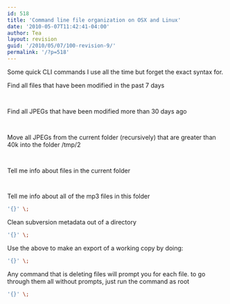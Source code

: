 ```yaml
---
id: 518
title: 'Command line file organization on OSX and Linux'
date: '2010-05-07T11:42:41-04:00'
author: Tea
layout: revision
guid: '/2010/05/07/100-revision-9/'
permalink: '/?p=518'
---
```


Some quick CLI commands I use all the time but forget the exact syntax for.

Find all files that have been modified in the past 7 days

```bash
 
```

Find all JPEGs that have been modified more than 30 days ago

```bash
 
```

Move all JPEGs from the current folder (recursively) that are greater than 40k into the folder /tmp/2

```bash
 
```

Tell me info about files in the current folder

```bash
 
```

Tell me info about all of the mp3 files in this folder

```bash
'{}' \;
```

Clean subversion metadata out of a directory

```bash
'{}' \;
```

Use the above to make an export of a working copy by doing:

```bash
'{}' \;
```

Any command that is deleting files will prompt you for each file. to go through them all without prompts, just run the command as root

```bash
'{}' \;
```